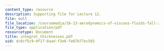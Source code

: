 ```yaml
---
content_type: resource
description: Supporting file for Lecture 12.
file: null
file_location: /coursemedia/16-13-aerodynamics-of-viscous-fluids-fall-2003/dc6cf5c90f178aadf3e6fe67b77ec503_integral_thicknesses.pdf
file_type: application/pdf
resourcetype: Document
title: integral_thicknesses.pdf
uid: dc6cf5c9-0f17-8aad-f3e6-fe67b77ec503
---
```


